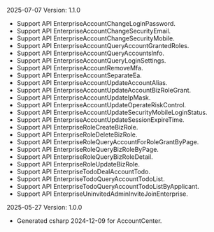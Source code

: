 2025-07-07 Version: 1.1.0
- Support API EnterpriseAccountChangeLoginPassword.
- Support API EnterpriseAccountChangeSecurityEmail.
- Support API EnterpriseAccountChangeSecurityMobile.
- Support API EnterpriseAccountQueryAccountGrantedRoles.
- Support API EnterpriseAccountQueryAccountsInfo.
- Support API EnterpriseAccountQueryLoginSettings.
- Support API EnterpriseAccountRemoveMfa.
- Support API EnterpriseAccountSeparateEa.
- Support API EnterpriseAccountUpdateAccountAlias.
- Support API EnterpriseAccountUpdateAccountBizRoleGrant.
- Support API EnterpriseAccountUpdateIpMask.
- Support API EnterpriseAccountUpdateOperateRiskControl.
- Support API EnterpriseAccountUpdateSecurityMobileLoginStatus.
- Support API EnterpriseAccountUpdateSessionExpireTime.
- Support API EnterpriseRoleCreateBizRole.
- Support API EnterpriseRoleDeleteBizRole.
- Support API EnterpriseRoleQueryAccountForRoleGrantByPage.
- Support API EnterpriseRoleQueryBizRoleByPage.
- Support API EnterpriseRoleQueryBizRoleDetail.
- Support API EnterpriseRoleUpdateBizRole.
- Support API EnterpriseTodoDealAccountTodo.
- Support API EnterpriseTodoQueryAccountTodoList.
- Support API EnterpriseTodoQueryAccountTodoListByApplicant.
- Support API EnterpriseUninvitedAdminInviteJoinEnterprise.


2025-05-27 Version: 1.0.0
- Generated csharp 2024-12-09 for AccountCenter.

